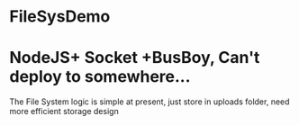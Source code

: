 # FileSysDemo
# NodeJS+ Socket +BusBoy, Can't deploy to somewhere...

The File System logic is simple at present, just store in uploads folder, need more efficient storage design
